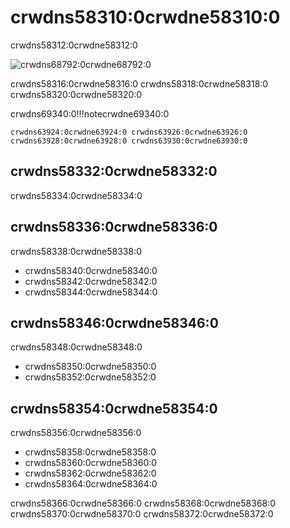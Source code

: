 # crwdns58310:0crwdne58310:0

crwdns58312:0crwdne58312:0

![crwdns68792:0crwdne68792:0](crwdns68790:0crwdne68790:0)

crwdns58316:0crwdne58316:0 crwdns58318:0crwdne58318:0 crwdns58320:0crwdne58320:0

crwdns69340:0!!!notecrwdne69340:0

    crwdns63924:0crwdne63924:0 crwdns63926:0crwdne63926:0 crwdns63928:0crwdne63928:0 crwdns63930:0crwdne63930:0

## crwdns58332:0crwdne58332:0

crwdns58334:0crwdne58334:0

## crwdns58336:0crwdne58336:0

crwdns58338:0crwdne58338:0

* crwdns58340:0crwdne58340:0
* crwdns58342:0crwdne58342:0
* crwdns58344:0crwdne58344:0

## crwdns58346:0crwdne58346:0

crwdns58348:0crwdne58348:0

* crwdns58350:0crwdne58350:0
* crwdns58352:0crwdne58352:0

## crwdns58354:0crwdne58354:0

crwdns58356:0crwdne58356:0

* crwdns58358:0crwdne58358:0
* crwdns58360:0crwdne58360:0
* crwdns58362:0crwdne58362:0
* crwdns58364:0crwdne58364:0

crwdns58366:0crwdne58366:0 crwdns58368:0crwdne58368:0 crwdns58370:0crwdne58370:0 crwdns58372:0crwdne58372:0

